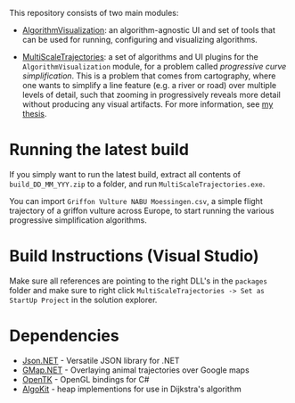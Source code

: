 This repository consists of two main modules:

- [AlgorithmVisualization](https://github.com/WimReddingius/MultiScaleTrajectories/wiki/AlgorithmVisualization): an algorithm-agnostic UI and set of tools that can be used for running, configuring and visualizing algorithms.

- [MultiScaleTrajectories](https://github.com/WimReddingius/MultiScaleTrajectories/wiki/MultiScaleTrajectories): a set of algorithms and UI plugins for the `AlgorithmVisualization` module, for a problem called *progressive curve simplification*. This is a problem that comes from cartography, where one wants to simplify a line feature (e.g. a river or road) over multiple levels of detail, such that zooming in progressively reveals more detail without producing any visual artifacts. For more information, see [my thesis](https://iverb.me/research/thesis.pdf).

# Running the latest build
If you simply want to run the latest build, extract all contents of `build_DD_MM_YYY.zip` to a folder, and run `MultiScaleTrajectories.exe`.

You can import `Griffon Vulture NABU Moessingen.csv`, a simple flight trajectory of a griffon vulture across Europe, to start running the various progressive simplification algorithms.

# Build Instructions (Visual Studio)

Make sure all references are pointing to the right DLL's in the `packages` folder and make sure to right click `MultiScaleTrajectories -> Set as StartUp Project` in the solution explorer. 

# Dependencies
  - [Json.NET](https://www.newtonsoft.com/json) - Versatile JSON library for .NET
  - [GMap.NET](https://github.com/radioman/greatmaps) - Overlaying animal trajectories over Google maps
  - [OpenTK](https://opentk.net/) - OpenGL bindings for C#
  - [AlgoKit](https://github.com/pgolebiowski/algo-kit) - heap implementions for use in Dijkstra's algorithm
